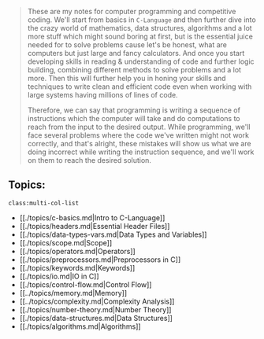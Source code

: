 > These are my notes for computer programming and competitive coding. We'll start from basics in `C-Language` and then further dive into the crazy world of mathematics, data structures, algorithms and a lot more stuff which might sound boring at first, but is the essential juice needed for to solve problems cause let's be honest, what are computers but just large and fancy calculators. And once you start developing skills in reading \& understanding of code and further logic building, combining different methods to solve problems and a lot more. Then this will further help you in honing your skills and techniques to write clean and efficient code even when working with large systems having millions of lines of code.
> 
> Therefore, we can say that programming is writing a sequence of instructions which the computer will take and do computations to reach from the input to the desired output.
> While programming, we'll face several problems where the code we've written might not work correctly, and that's alright, these mistakes will show us what we are doing incorrect while writing the instruction sequence, and we'll work on them to reach the desired solution. 

## Topics:
`class:multi-col-list`

- [[./topics/c-basics.md|Intro to C-Language]]
- [[./topics/headers.md|Essential Header Files]]
- [[./topics/data-types-vars.md|Data Types and Variables]]
- [[./topics/scope.md|Scope]]
- [[./topics/operators.md|Operators]]
- [[./topics/preprocessors.md|Preprocessors in C]]
- [[./topics/keywords.md|Keywords]]
- [[./topics/io.md|IO in C]]
- [[./topics/control-flow.md|Control Flow]]
- [[../topics/memory.md|Memory]]
- [[../topics/complexity.md|Complexity Analysis]]
- [[./topics/number-theory.md|Number Theory]]
- [[./topics/data-structures.md|Data Structures]]
- [[./topics/algorithms.md|Algorithms]]

